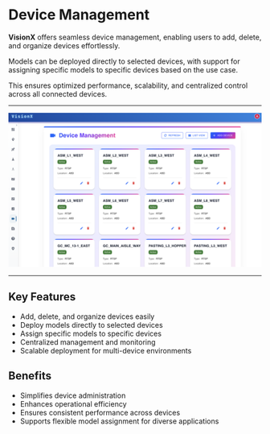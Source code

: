 # Device Management

**VisionX** offers seamless device management, enabling users to add, delete, and organize devices effortlessly.  

Models can be deployed directly to selected devices, with support for assigning specific models to specific devices based on the use case.  

This ensures optimized performance, scalability, and centralized control across all connected devices.

---

![](../assets/Picture17.png)

---

## Key Features
- Add, delete, and organize devices easily
- Deploy models directly to selected devices
- Assign specific models to specific devices
- Centralized management and monitoring
- Scalable deployment for multi-device environments

## Benefits
- Simplifies device administration
- Enhances operational efficiency
- Ensures consistent performance across devices
- Supports flexible model assignment for diverse applications